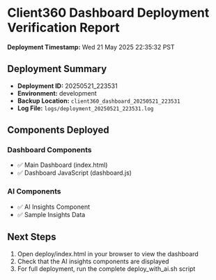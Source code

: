 # Client360 Dashboard Deployment Verification Report
**Deployment Timestamp:** Wed 21 May 2025 22:35:32 PST

## Deployment Summary
- **Deployment ID:** 20250521_223531
- **Environment:** development
- **Backup Location:** `client360_dashboard_20250521_223531`
- **Log File:** `logs/deployment_20250521_223531.log`

## Components Deployed

### Dashboard Components
- ✅ Main Dashboard (index.html)
- ✅ Dashboard JavaScript (dashboard.js)

### AI Components
- ✅ AI Insights Component
- ✅ Sample Insights Data

## Next Steps
1. Open deploy/index.html in your browser to view the dashboard
2. Check that the AI insights components are displayed
3. For full deployment, run the complete deploy_with_ai.sh script
